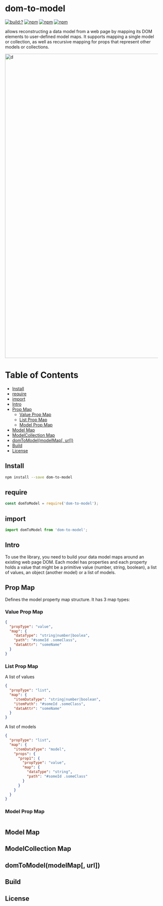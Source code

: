 # dom-to-model

[![build:?](https://travis-ci.org/node-work/dom-to-model.svg?branch=master)](https://travis-ci.org/node-work/dom-to-model) [![npm](https://img.shields.io/badge/node-%3E=%2010.0-blue.svg)](https://www.npmjs.com/package/dom-to-model) [![npm](https://img.shields.io/npm/v/dom-to-model.svg)](https://www.npmjs.com/package/dom-to-model) [![npm](https://img.shields.io/npm/dm/dom-to-model.svg)](https://www.npmjs.com/package/dom-to-model)

allows reconstructing a data model from a web page by mapping its DOM elements to user-defined model maps. It supports mapping a single model or collection, as well as recursive mapping for props that represent other models or collections.

<img width="1000" alt="d" src="https://user-images.githubusercontent.com/6517308/82850211-1071ed80-9ec1-11ea-9ec6-a0803af5e856.png">

# Table of Contents
* [Install](#install)
* [require](#require)
* [import](#import)
* [Intro](#intro)
* [Prop Map](#prop-map)
  * [Value Prop Map](#value-prop-map)
  * [List Prop Map](#list-prop-map)
  * [Model Prop Map](#model-prop-map)
* [Model Map](#model-map)
* [ModelCollection Map](#modelcollection-map)
* [domToModel(modelMap[, url])](#domtomodelmodelmap-url)
* [Build](#build)
* [License](#license)

## Install
```sh
npm install --save dom-to-model
```

## require
```js
const domToModel = require('dom-to-model');
```

## import
```js
import domToModel from 'dom-to-model';
```

## Intro
To use the library, you need to build your data model maps around an existing web page DOM. Each model has properties and each property holds a value that might be a primitive value (number, string, boolean), a list of values, an object (another model) or a list of models.

## Prop Map
Defines the model property map structure. It has 3 map types:

### Value Prop Map

```json
{
  "propType": "value",
  "map": {
    "dataType": "string|number|boolea",
    "path": "#someId .someClass",
    "dataAttr": "someName"
  }
}
```

### List Prop Map

A list of values

```json
{
  "propType": "list",
  "map": {
    "itemDataType": "string|number|boolean",
    "itemPath": "#someId .someClass",
    "dataAttr": "someName"
  }
}
```

A list of models

```json
{
  "propType": "list",
  "map": {
    "itemDataType": "model",
    "props": {
      "prop1": {
        "propType": "value",
        "map": {
          "dataType": "string",
          "path": "#someId .someClass"
        }
      }
    }
  }
}
```

### Model Prop Map
```json

```

## Model Map

## ModelCollection Map

## domToModel(modelMap[, url])

## Build

## License

